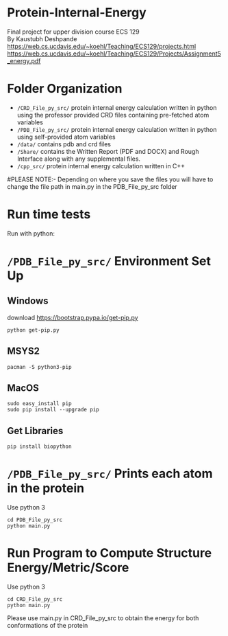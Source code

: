 # Protein-Internal-Energy
Final project for upper division course ECS 129   
By Kaustubh Deshpande  
https://web.cs.ucdavis.edu/~koehl/Teaching/ECS129/projects.html  
https://web.cs.ucdavis.edu/~koehl/Teaching/ECS129/Projects/Assignment5_energy.pdf 
 

# Folder Organization
* `/CRD_File_py_src/` protein internal energy calculation written in python using the professor provided CRD files containing pre-fetched atom variables
* `/PDB_File_py_src/` protein internal energy calculation written in python using self-provided atom variables
* `/data/` contains pdb and crd files 
* `/Share/` contains the Written Report (PDF and DOCX) and Rough Interface along with any supplemental files.
* `/cpp_src/` protein internal energy calculation written in C++


#PLEASE NOTE:- Depending on where you save the files you will have to change the file path in main.py in the PDB_File_py_src folder


# Run time tests

Run with python:

# `/PDB_File_py_src/` Environment Set Up
## Windows
download https://bootstrap.pypa.io/get-pip.py
```shell
python get-pip.py
```

## MSYS2
```shell
pacman -S python3-pip
```

## MacOS
```shell
sudo easy_install pip
sudo pip install --upgrade pip
```

## Get Libraries
```shell
pip install biopython
```

# `/PDB_File_py_src/` Prints each atom in the protein
Use python 3
```shell
cd PDB_File_py_src
python main.py
```


# Run Program to Compute Structure Energy/Metric/Score
Use python 3
```shell
cd CRD_File_py_src
python main.py
```

Please use main.py in CRD_File_py_src to obtain the energy for both conformations of the protein

